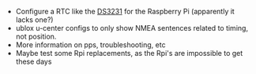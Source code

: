* Configure a RTC like the [DS3231](https://www.raspberrypi-spy.co.uk/2015/05/adding-a-ds3231-real-time-clock-to-the-raspberry-pi/) for the Raspberry Pi (apparently it lacks one?)
* ublox u-center configs to only show NMEA sentences related to timing, not position.
* More information on pps, troubleshooting, etc
* Maybe test some Rpi replacements, as the Rpi's are impossible to get these days
